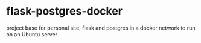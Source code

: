# flask-postgres-docker
project base for personal site, flask and postgres in a docker network to run on an Ubuntu server 
